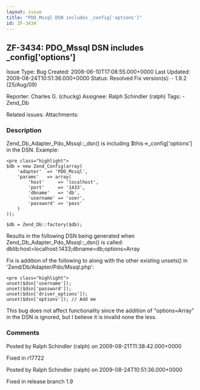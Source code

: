```yaml
---
layout: issue
title: "PDO_Mssql DSN includes _config['options']"
id: ZF-3434
---
```


ZF-3434: PDO\_Mssql DSN includes \_config['options']
----------------------------------------------------

 Issue Type: Bug Created: 2008-06-10T17:08:55.000+0000 Last Updated: 2009-08-24T10:51:36.000+0000 Status: Resolved Fix version(s): - 1.9.2 (25/Aug/09)
 
 Reporter:  Charles G. (chuckg)  Assignee:  Ralph Schindler (ralph)  Tags: - Zend\_Db
 
 Related issues: 
 Attachments: 
### Description

Zend\_Db\_Adapter\_Pdo\_Mssql::\_dsn() is including $this->\_config['options'] in the DSN. Example:

 
    <pre class="highlight">
    $db = new Zend_Config(array(
        'adapter'  => 'PDO_Mssql',
        'params'   => array(
            'host'     => 'localhost',
            'port'     => '1433',
            'dbname'   => 'db',
            'username' => 'user',
            'password' => 'pass'
        )
    ));
    
    $db = Zend_Db::factory($db);


Results in the following DSN being generated when Zend\_Db\_Adapter\_Pdo\_Mssql::\_dsn() is called: dblib:host=localhost:1433;dbname=db;options=Array

Fix is addition of the following to along with the other existing unsets() in 'Zend/Db/Adapter/Pdo/Mssql.php':

 
    <pre class="highlight">
    unset($dsn['username']);
    unset($dsn['password']);
    unset($dsn['driver_options']);
    unset($dsn['options']); // Add me


This bug does not affect functionality since the addition of "options=Array" in the DSN is ignored, but I believe it is invalid none the less.

 

 

### Comments

Posted by Ralph Schindler (ralph) on 2009-08-21T11:38:42.000+0000

Fixed in r17722

 

 

Posted by Ralph Schindler (ralph) on 2009-08-24T10:51:36.000+0000

Fixed in release branch 1.9

 

 
